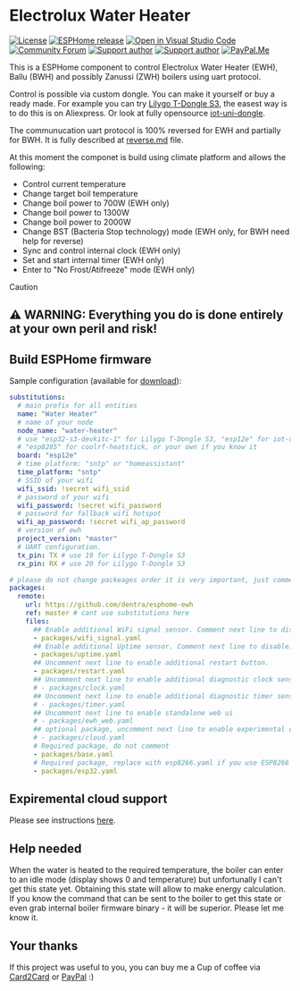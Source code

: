# Electrolux Water Heater

[![License][license-shield]][license]
[![ESPHome release][esphome-release-shield]][esphome-release]
[![Open in Visual Studio Code][open-in-vscode-shield]][open-in-vscode]
[![Community Forum][community-forum-shield]][community-forum]
[![Support author][donate-tinkoff-shield]][donate-tinkoff]
[![Support author][donate-boosty-shield]][donate-boosty]
[![PayPal.Me][paypal-me-shield]][paypal-me]

[license-shield]: https://img.shields.io/static/v1?label=License&message=MIT&color=orange&logo=license
[license]: https://opensource.org/licenses/MIT
[esphome-release-shield]: https://img.shields.io/static/v1?label=ESPHome&message=2023.12.6&color=green&logo=esphome
[esphome-release]: https://GitHub.com/esphome/esphome/releases/
[open-in-vscode-shield]: https://img.shields.io/static/v1?label=+&message=Open+in+VSCode&color=blue&logo=visualstudiocode
[open-in-vscode]: https://open.vscode.dev/dentra/esphome-components
[community-forum-shield]: https://img.shields.io/static/v1.svg?label=%20&message=Forum&style=popout&color=41bdf5&logo=HomeAssistant&logoColor=white
[community-forum]: https://community.home-assistant.io/t/electrolux-water-heater-integration/368498
[donate-tinkoff-shield]: https://img.shields.io/static/v1?label=Support+Author&message=Tinkoff&color=yellow
[donate-tinkoff]: https://www.tinkoff.ru/cf/3dZPaLYDBAI
[donate-boosty-shield]: https://img.shields.io/static/v1?label=Support+Author&message=Boosty&color=red
[donate-boosty]: https://boosty.to/dentra
[paypal-me-shield]: https://img.shields.io/static/v1.svg?label=%20&message=PayPal.Me&logo=paypal
[paypal-me]: https://paypal.me/dentra0

This is a ESPHome component to control Electrolux Water Heater (EWH), Ballu (BWH) and possibly Zanussi (ZWH) boilers using uart protocol.

Control is possible via custom dongle. You can make it yourself or buy a ready made.
For example you can try [Lilygo T-Dongle S3](https://github.com/Xinyuan-LilyGO/T-Dongle-S3), the easest way is to do this is on Aliexpress.
Or look at fully opensource [iot-uni-dongle](https://github.com/dudanov/iot-uni-dongle).

The communucation uart protocol is 100% reversed for EWH and partially for BWH. It is fully described at [reverse.md](reverse.md) file.

At this moment the componet is build using climate platform and allows the following:

- Control current temperature
- Change target boil temperature
- Change boil power to 700W (EWH only)
- Change boil power to 1300W
- Change boil power to 2000W
- Change BST (Bacteria Stop technology) mode (EWH only, for BWH need help for reverse)
- Sync and control internal clock (EWH only)
- Set and start internal timer (EWH only)
- Enter to "No Frost/Atifreeze" mode (EWH only)

> [!CAUTION]
>
> ## ⚠️ WARNING: Everything you do is done entirely at your own peril and risk!

## Build ESPHome firmware

Sample configuration (available for [download](ewh.yaml)):

```yaml
substitutions:
  # main prefix for all entities
  name: "Water Heater"
  # name of your node
  node_name: "water-heater"
  # use "esp32-s3-devkitc-1" for Lilygo T-Dongle S3, "esp12e" for iot-uni-dongle,
  # "esp8285" for coolrf-heatstick, or your own if you know it
  board: "esp12e"
  # time platform: "sntp" or "homeassistant"
  time_platform: "sntp"
  # SSID of your wifi
  wifi_ssid: !secret wifi_ssid
  # password of your wifi
  wifi_password: !secret wifi_password
  # password for fallback wifi hotspot
  wifi_ap_password: !secret wifi_ap_password
  # version of ewh
  project_version: "master"
  # UART configuration.
  tx_pin: TX # use 19 for Lilygo T-Dongle S3
  rx_pin: RX # use 20 for Lilygo T-Dongle S3

# please do not change packeages order it is very important, just comment/uncomment
packages:
  remote:
    url: https://github.com/dentra/esphome-ewh
    ref: master # cant use substitutions here
    files:
      ## Enable additional WiFi signal sensor. Comment next line to disable.
      - packages/wifi_signal.yaml
      ## Enable additional Uptime sensor. Comment next line to disable.
      - packages/uptime.yaml
      ## Uncomment next line to enable additional restart button.
      - packages/restart.yaml
      ## Uncomment next line to enable additional diagnostic clock sensor
      # - packages/clock.yaml
      ## Uncomment next line to enable additional diagnostic timer sensor
      # - packages/timer.yaml
      ## Uncomment next line to enable standalone web ui
      # - packages/ewh_web.yaml
      ## optional package, uncomment next line to enable experimental cloud support
      # - packages/cloud.yaml
      # Required package, do not comment
      - packages/base.yaml
      # Required package, replace with esp8266.yaml if you use ESP8266
      - packages/esp32.yaml
```

## Expiremental cloud support

Please see instructions [here](components/rka_cloud/README.md).

## Help needed

When the water is heated to the required temperature, the boiler can enter to an idle mode
(display shows 0 and temperature) but unfortunally I can't get this state yet. Obtaining
this state will allow to make energy calculation. If you know the command that can be sent
to the boiler to get this state or even grab internal boiler firmware binary - it will
be superior. Please let me know it.

## Your thanks

If this project was useful to you, you can buy me a Cup of coffee via
[Card2Card](https://www.tinkoff.ru/cf/3dZPaLYDBAI) or [PayPal](https://paypal.me/dentra0) :)
